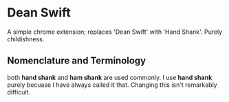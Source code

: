 Dean Swift
==

A simple chrome extension; replaces 'Dean Swift' with 'Hand Shank'. Purely childishness.

Nomenclature and Terminology
--

both **hand shank** and **ham shank** are used commonly. I use **hand shank** purely becuase I have always called it that. Changing this isn't remarkably difficult.
